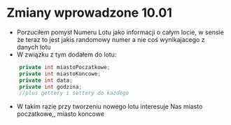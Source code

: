 # Zmiany wprowadzone 10.01

* Porzuciłem pomysł Numeru Lotu jako informacji o całym locie, w sensie że teraz to jest jakis randomowy numer a nie coś wynikajacego z danych lotu
* W związku z tym dodałem do lotu:
```java
    private int miastoPoczatkowe;
    private int miastoKoncowe;
    private int data;
    private int godzina;
    //plus gettery i settery do kazdego
```
* W takim razie przy tworzeniu nowego lotu interesuje Nas miasto poczatkowe,, miasto koncowe
